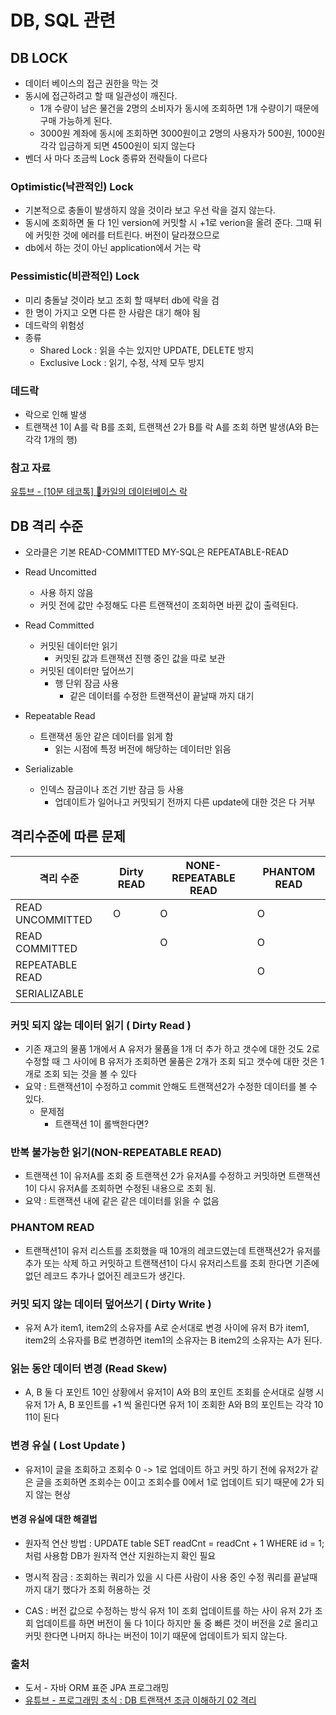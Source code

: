 # DB, SQL 관련

## DB LOCK

- 데이터 베이스의 접근 권한을 막는 것
- 동시에 접근하려고 할 때 일관성이 깨진다.
  - 1개 수량이 남은 물건을 2명의 소비자가 동시에 조회하면 1개 수량이기 때문에 구매 가능하게 된다.
  - 3000원 계좌에 동시에 조회하면 3000원이고 2명의 사용자가 500원, 1000원 각각 입금하게 되면 4500원이 되지 않는다
- 벤더 사 마다 조금씩 Lock 종류와 전략들이 다르다

### Optimistic(낙관적인) Lock

- 기본적으로 충돌이 발생하지 않을 것이라 보고 우선 락을 걸지 않는다.
- 동시에 조회하면 둘 다 1인 version에 커밋할 시 +1로 verion을 올려 준다. 그때 뒤에 커밋한 것에 에러를 터트린다. 버전이 달라졌으므로
- db에서 하는 것이 아닌 application에서 거는 락

### Pessimistic(비관적인) Lock

- 미리 충돌날 것이라 보고 조회 할 때부터 db에 락을 검
- 한 명이 가지고 오면 다른 한 사람은 대기 해야 됨
- 데드락의 위험성
- 종류
  - Shared Lock : 읽을 수는 있지만 UPDATE, DELETE 방지
  - Exclusive Lock : 읽기, 수정, 삭제 모두 방지

### 데드락

- 락으로 인해 발생
- 트랜잭션 1이 A를 락 B를 조회, 트랜잭션 2가 B를 락 A를 조회 하면 발생(A와 B는 각각 1개의 행)

### 참고 자료

[유튜브 - [10분 테코톡] 🍧카일의 데이터베이스 락](https://www.youtube.com/watch?v=w6sFR3ZM64c&t=306s)

## DB 격리 수준

- 오라클은 기본 READ-COMMITTED MY-SQL은 REPEATABLE-READ

* Read Uncomitted

  - 사용 하지 않음
  - 커밋 전에 값만 수정해도 다른 트랜잭션이 조회하면 바뀐 값이 출력된다.

* Read Committed

  - 커밋된 데이터만 읽기
    - 커밋된 값과 트랜잭션 진행 중인 값을 따로 보관
  - 커밋된 데이터만 덮어쓰기
    - 행 단위 잠금 사용
      - 같은 데이터를 수정한 트랜잭션이 끝날때 까지 대기

* Repeatable Read
  - 트랜잭션 동안 같은 데이터를 읽게 함
    - 읽는 시점에 특정 버전에 해당하는 데이터만 읽음

- Serializable

  - 인덱스 잠금이나 조건 기반 잠금 등 사용
    - 업데이트가 일어나고 커밋되기 전까지 다른 update에 대한 것은 다 거부

## 격리수준에 따른 문제

| 격리 수준        | Dirty READ | NONE-REPEATABLE READ | PHANTOM READ |
| ---------------- | ---------- | -------------------- | ------------ |
| READ UNCOMMITTED | O          | O                    | O            |
| READ COMMITTED   |            | O                    | O            |
| REPEATABLE READ  |            |                      | O            |
| SERIALIZABLE     |            |                      |              |

### 커밋 되지 않는 데이터 읽기 ( Dirty Read )

- 기존 재고의 물품 1개에서 A 유저가 물품을 1개 더 추가 하고 갯수에 대한 것도 2로 수정할 때 그 사이에 B 유저가 조회하면 물품은 2개가 조회 되고 갯수에 대한 것은 1개로 조회 되는 것을 볼 수 있다
- 요약 : 트랜잭션1이 수정하고 commit 안해도 트랜잭션2가 수정한 데이터를 볼 수 있다.
  - 문제점
    - 트랜잭션 1이 롤백한다면?

### 반복 불가능한 읽기(NON-REPEATABLE READ)

- 트랜잭션 1이 유저A를 조회 중 트랜잭션 2가 유저A를 수정하고 커밋하면 트랜잭션 1이 다시 유저A를 조회하면 수정된 내용으로 조회 됨.
- 요약 : 트랜잭션 내에 같은 같은 데이터를 읽을 수 없음

### PHANTOM READ

- 트랜잭션1이 유저 리스트를 조회했을 때 10개의 레코드였는데 트랜잭션2가 유저를 추가 또는 삭제 하고 커밋하고 트랜잭션1이 다시 유저리스트를 조회 한다면 기존에 없던 레코드 추가나 없어진 레코드가 생긴다.

### 커밋 되지 않는 데이터 덮어쓰기 ( Dirty Write )

- 유저 A가 item1, item2의 소유자를 A로 순서대로 변경 사이에 유저 B가 item1, item2의 소유자를 B로 변경하면 item1의 소유자는 B item2의 소유자는 A가 된다.

### 읽는 동안 데이터 변경 (Read Skew)

- A, B 둘 다 포인트 10인 상황에서 유저1이 A와 B의 포인트 조회를 순서대로 실행 시 유저 1가 A, B 포인트를 +1 씩 올린다면 유저 1이 조회한 A와 B의 포인트는 각각 10 11이 된다

### 변경 유실 ( Lost Update )

- 유저1이 글을 조회하고 조회수 0 -> 1로 업데이트 하고 커밋 하기 전에 유저2가 같은 글을 조회하면 조회수는 0이고 조회수를 0에서 1로 업데이트 되기 때문에 2가 되지 않는 현상

#### 변경 유실에 대한 해결법

- 원자적 연산 방법 : UPDATE table SET readCnt = readCnt + 1 WHERE id = 1; 처럼 사용함 DB가 원자적 연산 지원하는지 확인 필요

- 명시적 잠금 : 조회하는 쿼리가 있을 시 다른 사람이 사용 중인 수정 쿼리를 끝날때 까지 대기 했다가 조회 허용하는 것

- CAS : 버전 값으로 수정하는 방식 유저 1이 조회 업데이트를 하는 사이 유저 2가 조회 업데이트를 하면 버전이 둘 다 1이다 하지만 둘 중 빠른 것이 버전을 2로 올리고 커밋 한다면 나머지 하나는 버전이 1이기 때문에 업데이트가 되지 않는다.

### 출처

- 도서 - 자바 ORM 표준 JPA 프로그래밍
- [유튜브 - 프로그래밍 초식 : DB 트랜잭션 조금 이해하기 02 격리](https://www.youtube.com/watch?v=poyjLx-LOEU&t=4s)
